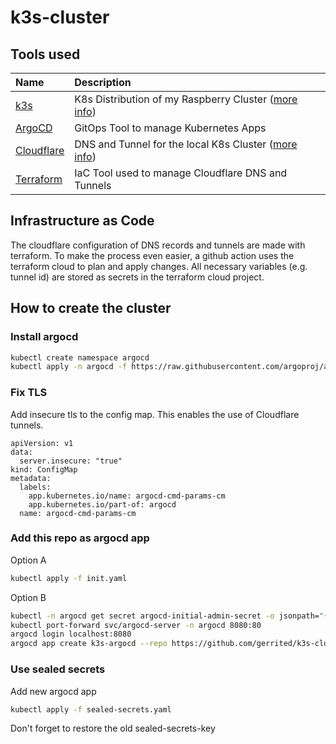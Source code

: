 # k3s-cluster

## Tools used
| Name | Description |
| :---  | :---  |
| [k3s](https://www.google.com)  | K8s Distribution of my Raspberry Cluster ([more info](https://gerrit.codes/posts/2022/01/raspberry-pi-cluster-mit-k3s/)) |
| [ArgoCD](https://argoproj.github.io/) | GitOps Tool to manage Kubernetes Apps |
| [Cloudflare](https://www.cloudflare.com/) | DNS and Tunnel for the local K8s Cluster ([more info](https://gerrit.codes/posts/2022/01/k8s-tunnel-cloudflare/)) |
| [Terraform](https://argoproj.github.io/) | IaC Tool used to manage Cloudflare DNS and Tunnels |

## Infrastructure as Code
The cloudflare configuration of DNS records and tunnels are made with terraform. To make the process even easier, a github action uses the terraform cloud to plan and apply changes. All necessary variables (e.g. tunnel id) are stored as secrets in the terraform cloud project.

## How to create the cluster

### Install argocd

```bash
kubectl create namespace argocd
kubectl apply -n argocd -f https://raw.githubusercontent.com/argoproj/argo-cd/stable/manifests/install.yaml
```

### Fix TLS
Add insecure tls to the config map. This enables the use of Cloudflare tunnels.

````
apiVersion: v1
data:
  server.insecure: "true"
kind: ConfigMap
metadata:
  labels:
    app.kubernetes.io/name: argocd-cmd-params-cm
    app.kubernetes.io/part-of: argocd
  name: argocd-cmd-params-cm
````

### Add this repo as argocd app
Option A
```bash
kubectl apply -f init.yaml
```

Option B
```bash
kubectl -n argocd get secret argocd-initial-admin-secret -o jsonpath="{.data.password}" | base64 -d; echo
kubectl port-forward svc/argocd-server -n argocd 8080:80
argocd login localhost:8080
argocd app create k3s-argocd --repo https://github.com/gerrited/k3s-cluster.git --path . --dest-namespace default --dest-server https://kubernetes.default.svc --directory-recurse
```

### Use sealed secrets
Add new argocd app

```bash
kubectl apply -f sealed-secrets.yaml
```

Don't forget to restore the old sealed-secrets-key
